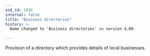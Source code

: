 ```yaml
---
esd_id: 1036
internal: false
title: "Business directories"
history: >-
  Name changed to 'Business directories' in version 4.00.

---
```


Provision of a directory which provides details of local businesses.

